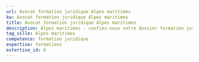 ```yaml
---
url: Avocat formation juridique Alpes maritimes
kw: Avocat formation juridique Alpes maritimes
title: Avocat formation juridique Alpes maritimes
description: Alpes maritimes - confiez-nous votre dossier formation juridique
tag_ville: Alpes maritimes
competence: formation juridique
expertise: formations
extertise_id: 6
---
```

